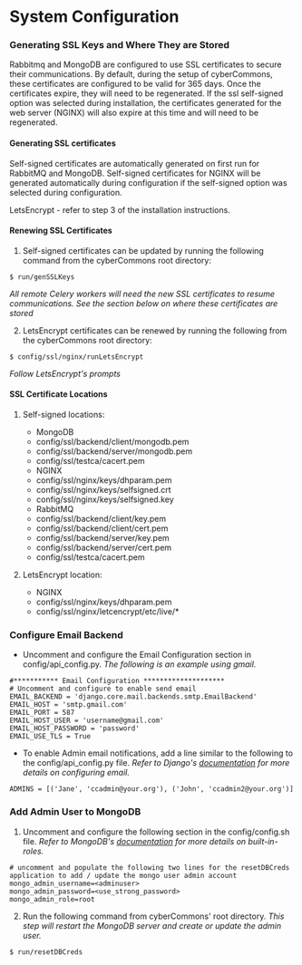 System Configuration
==================

### Generating SSL Keys and Where They are Stored
Rabbitmq and MongoDB are configured to use SSL certificates to secure their communications. By default, during the setup of cyberCommons, these certificates are configured to be valid for 365 days. Once the certificates expire, they will need to be regenerated. If the ssl self-signed option was selected during installation, the certificates generated for the web server (NGINX) will also expire at this time and will need to be regenerated.

#### Generating SSL certificates
  Self-signed certificates are automatically generated on first run for RabbitMQ and MongoDB. Self-signed certificates for NGINX will be generated automatically during configuration if the self-signed option was selected during configuration.

  LetsEncrypt - refer to step 3 of the installation instructions.

#### Renewing SSL Certificates
  1. Self-signed certificates can be updated by running the following command from the cyberCommons root directory:
  ~~~
  $ run/genSSLKeys
  ~~~

  *All remote Celery workers will need the new SSL certificates to resume communications. See the section below on where these certificates are stored*

  2. LetsEncrypt certificates can be renewed by running the following from the cyberCommons root directory:
  ~~~
  $ config/ssl/nginx/runLetsEncrypt
  ~~~

  *Follow LetsEncrypt's prompts*

#### SSL Certificate Locations
  1. Self-signed locations:
     * MongoDB
      - config/ssl/backend/client/mongodb.pem
      - config/ssl/backend/server/mongodb.pem
      - config/ssl/testca/cacert.pem
     * NGINX
      - config/ssl/nginx/keys/dhparam.pem
      - config/ssl/nginx/keys/selfsigned.crt
      - config/ssl/nginx/keys/selfsigned.key
     * RabbitMQ
      - config/ssl/backend/client/key.pem
      - config/ssl/backend/client/cert.pem
      - config/ssl/backend/server/key.pem
      - config/ssl/backend/server/cert.pem
      - config/ssl/testca/cacert.pem

  2. LetsEncrypt location:
     * NGINX
      - config/ssl/nginx/keys/dhparam.pem
      - config/ssl/nginx/letcencrypt/etc/live/*

### Configure Email Backend
* Uncomment and configure the Email Configuration section in config/api_config.py. *The following is an example using gmail.*
~~~
#*********** Email Configuration ********************
# Uncomment and configure to enable send email
EMAIL_BACKEND = 'django.core.mail.backends.smtp.EmailBackend'
EMAIL_HOST = 'smtp.gmail.com'
EMAIL_PORT = 587
EMAIL_HOST_USER = 'username@gmail.com'
EMAIL_HOST_PASSWORD = 'password'
EMAIL_USE_TLS = True
~~~

* To enable Admin email notifications, add a line similar to the following to the config/api_config.py file. *Refer to Django's [documentation](https://docs.djangoproject.com/en/1.8/topics/email/) for more details on configuring email.*
~~~
ADMINS = [('Jane', 'ccadmin@your.org'), ('John', 'ccadmin2@your.org')]
~~~

### Add Admin User to MongoDB
1. Uncomment and configure the following section in the config/config.sh file. *Refer to MongoDB's [documentation](https://docs.mongodb.com/manual/reference/built-in-roles/) for more details on built-in-roles.*
~~~
# uncomment and populate the following two lines for the resetDBCreds application to add / update the mongo user admin account
mongo_admin_username=<adminuser>
mongo_admin_password=<use_strong_password>
mongo_admin_role=root
~~~

2. Run the following command from cyberCommons' root directory. *This step will restart the MongoDB server and create or update the admin user.*
~~~
$ run/resetDBCreds
~~~
